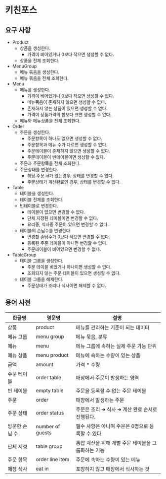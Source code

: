 # 키친포스

## 요구 사항
- Product
  - 상품을 생성한다.
    - 가격이 비어있거나 0보다 작으면 생성할 수 없다.
  - 상품을 전체 조회한다.
- MenuGroup
  - 메뉴 묶음을 생성한다.
  - 메뉴 묶음을 전체 조회한다.
- Menu
  - 메뉴를 생성한다.
    - 가격이 비어있거나 0보다 작으면 생성할 수 없다.
    - 메뉴묶음이 존재하지 않으면 생성할 수 없다.
    - 존재하지 않는 상품이 있으면 생성할 수 없다.
    - 가격이 상품가격의 합보다 크면 생성할 수 없다.
  - 메뉴와 메뉴상품을 전체 조회한다.
- Order
  - 주문을 생성한다.
    - 주문항목이 하나도 없으면 생성할 수 없다.
    - 주문항목과 메뉴 수가 다르면 생성할 수 없다.
    - 주문테이블이 존재하지 않으면 생성할 수 없다.
    - 주문테이블이 빈테이블이면 생성할 수 없다.
  - 주문과 주문항목을 전체 조회한다.
  - 주문상태를 변경한다.
    - 해당 주문 id가 없는경우, 상태를 변경할 수 없다.
    - 주문상태가 계산완료인 경우, 상태를 변경할 수 없다.
- Table
  - 테이블을 생성한다.
  - 테이블 전체를 조회한다.
  - 빈테이블로 변경한다.
    - 테이블이 없으면 변경할 수 없다.
    - 단체 지정된 테이블이면 변경할 수 없다.
    - 요리중, 식사중 주문이 있으면 변경할 수 없다.
  - 테이블의 손님수를 변경한다.
    - 변경할 손님수가 0보다 작으면 변경할 수 없다.
    - 등록된 주문 테이블이 아니면 변경할 수 없다.
    - 주문테이블이 비어있으면 변경할 수 없다.
- TableGroup
  - 테이블 그룹을 생성한다.
    - 주문 테이블 비었거나 하나이면 생성할 수 없다.
    - 조회되지 않는 주문 테이블이 있으면 생성할 수 없다.
  - 테이블 그룹을 해제한다.
    - 주문상태가 조리나 식사이면 해제할 수 없다.
  


## 용어 사전

| 한글명 | 영문명 | 설명 |
| --- | --- | --- |
| 상품 | product | 메뉴를 관리하는 기준이 되는 데이터 |
| 메뉴 그룹 | menu group | 메뉴 묶음, 분류 |
| 메뉴 | menu | 메뉴 그룹에 속하는 실제 주문 가능 단위 |
| 메뉴 상품 | menu product | 메뉴에 속하는 수량이 있는 상품 |
| 금액 | amount | 가격 * 수량 |
| 주문 테이블 | order table | 매장에서 주문이 발생하는 영역 |
| 빈 테이블 | empty table | 주문을 등록할 수 없는 주문 테이블 |
| 주문 | order | 매장에서 발생하는 주문 |
| 주문 상태 | order status | 주문은 조리 ➜ 식사 ➜ 계산 완료 순서로 진행된다. |
| 방문한 손님 수 | number of guests | 필수 사항은 아니며 주문은 0명으로 등록할 수 있다. |
| 단체 지정 | table group | 통합 계산을 위해 개별 주문 테이블을 그룹화하는 기능 |
| 주문 항목 | order line item | 주문에 속하는 수량이 있는 메뉴 |
| 매장 식사 | eat in | 포장하지 않고 매장에서 식사하는 것 |
